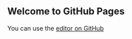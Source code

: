 ## Welcome to GitHub Pages

You can use the [editor on GitHub](https://github.com/CaioTizatto/ensaio-psicologia/edit/gh-pages/index.md) 
